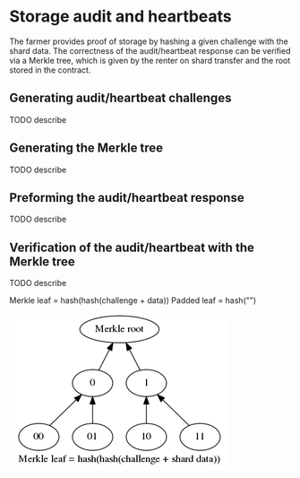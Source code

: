 # Storage audit and heartbeats

The farmer provides proof of storage by hashing a given challenge with the
shard data. The correctness of the audit/heartbeat response can be verified via
a Merkle tree, which is given by the renter on shard transfer and the root
stored in the contract. 


## Generating audit/heartbeat challenges

TODO describe


## Generating the Merkle tree

TODO describe


## Preforming the audit/heartbeat response

TODO describe


## Verification of the audit/heartbeat with the Merkle tree

TODO describe


Merkle leaf = hash(hash(challenge + data))
Padded leaf = hash("")

![scheme](scheme.png)
